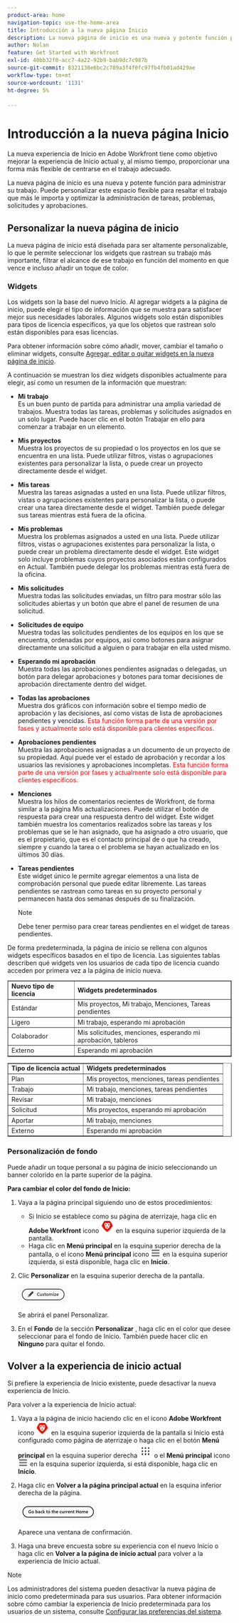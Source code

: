 ```yaml
---
product-area: home
navigation-topic: use-the-home-area
title: Introducción a la nueva página Inicio
description: La nueva página de inicio es una nueva y potente función para administrar su trabajo. Este espacio flexible se puede personalizar para resaltar el trabajo que es más importante para usted y optimizar la administración de tareas, problemas, solicitudes y aprobaciones.
author: Nolan
feature: Get Started with Workfront
exl-id: 40bb32f0-acc7-4a22-92b9-bab9dc7c987b
source-git-commit: 8321138e6bc2c789a3f4f0fc97fb4fb01ad429ae
workflow-type: tm+mt
source-wordcount: '1131'
ht-degree: 5%

---
```


# Introducción a la nueva página Inicio



<!--Audited: 12/2023-->

La nueva experiencia de Inicio en Adobe Workfront tiene como objetivo mejorar la experiencia de Inicio actual y, al mismo tiempo, proporcionar una forma más flexible de centrarse en el trabajo adecuado.

La nueva página de inicio es una nueva y potente función para administrar su trabajo. Puede personalizar este espacio flexible para resaltar el trabajo que más le importa y optimizar la administración de tareas, problemas, solicitudes y aprobaciones.

## Personalizar la nueva página de inicio

La nueva página de inicio está diseñada para ser altamente personalizable, lo que le permite seleccionar los widgets que rastrean su trabajo más importante, filtrar el alcance de ese trabajo en función del momento en que vence e incluso añadir un toque de color.

### Widgets

Los widgets son la base del nuevo Inicio. Al agregar widgets a la página de inicio, puede elegir el tipo de información que se muestra para satisfacer mejor sus necesidades laborales. Algunos widgets solo están disponibles para tipos de licencia específicos, ya que los objetos que rastrean solo están disponibles para esas licencias.

Para obtener información sobre cómo añadir, mover, cambiar el tamaño o eliminar widgets, consulte [Agregar, editar o quitar widgets en la nueva página de inicio](/help/quicksilver/workfront-basics/using-home/new-home/add-edit-remove-widgets-in-new-home.md).

A continuación se muestran los diez widgets disponibles actualmente para elegir, así como un resumen de la información que muestran:

* **Mi trabajo**\
    Es un buen punto de partida para administrar una amplia variedad de trabajos. Muestra todas las tareas, problemas y solicitudes asignados en un solo lugar. Puede hacer clic en el botón Trabajar en ello para comenzar a trabajar en un elemento.

* **Mis proyectos**\
    Muestra los proyectos de su propiedad o los proyectos en los que se encuentra en una lista. Puede utilizar filtros, vistas o agrupaciones existentes para personalizar la lista, o puede crear un proyecto directamente desde el widget.

* **Mis tareas**\
    Muestra las tareas asignadas a usted en una lista. Puede utilizar filtros, vistas o agrupaciones existentes para personalizar la lista, o puede crear una tarea directamente desde el widget. También puede delegar sus tareas mientras está fuera de la oficina.

* **Mis problemas**\
    Muestra los problemas asignados a usted en una lista. Puede utilizar filtros, vistas o agrupaciones existentes para personalizar la lista, o puede crear un problema directamente desde el widget. Este widget solo incluye problemas cuyos proyectos asociados están configurados en Actual. También puede delegar los problemas mientras está fuera de la oficina.

* **Mis solicitudes**\
    Muestra todas las solicitudes enviadas, un filtro para mostrar sólo las solicitudes abiertas y un botón que abre el panel de resumen de una solicitud.

* **Solicitudes de equipo**\
    Muestra todas las solicitudes pendientes de los equipos en los que se encuentra, ordenadas por equipos, así como botones para asignar directamente una solicitud a alguien o para trabajar en ella usted mismo.

* **Esperando mi aprobación**\
    Muestra todas las aprobaciones pendientes asignadas o delegadas, un botón para delegar aprobaciones y botones para tomar decisiones de aprobación directamente dentro del widget.

* **Todas las aprobaciones**\
        <span class="preview"> Muestra dos gráficos con información sobre el tiempo medio de aprobación y las decisiones, así como vistas de lista de aprobaciones pendientes y vencidas.</span> <span style="color: #ff0000;">Esta función forma parte de una versión por fases y actualmente solo está disponible para clientes específicos.</span>

* **Aprobaciones pendientes**\
    Muestra las aprobaciones asignadas a un documento de un proyecto de su propiedad. Aquí puede ver el estado de aprobación y recordar a los usuarios las revisiones y aprobaciones incompletas. <span style="color: #ff0000;">Esta función forma parte de una versión por fases y actualmente solo está disponible para clientes específicos.</span>

* **Menciones**\
    Muestra los hilos de comentarios recientes de Workfront, de forma similar a la página Mis actualizaciones. Puede utilizar el botón de respuesta para crear una respuesta dentro del widget. Este widget también muestra los comentarios realizados sobre las tareas y los problemas que se le han asignado, que ha asignado a otro usuario, que es el propietario, que es el contacto principal de o que ha creado, siempre y cuando la tarea o el problema se hayan actualizado en los últimos 30 días.

* **Tareas pendientes**\
    Este widget único le permite agregar elementos a una lista de comprobación personal que puede editar libremente. Las tareas pendientes se rastrean como tareas en su proyecto personal y permanecen hasta dos semanas después de su finalización.

  >[!NOTE]
  >
  >Debe tener permiso para crear tareas pendientes en el widget de tareas pendientes.

De forma predeterminada, la página de inicio se rellena con algunos widgets específicos basados en el tipo de licencia. Las siguientes tablas describen qué widgets ven los usuarios de cada tipo de licencia cuando acceden por primera vez a la página de inicio nueva.

<table border="1" class="inlineTable">
    <tr>
        <td><b>Nuevo tipo de licencia</b></td>
        <td><b>Widgets predeterminados</b></td>
    </tr>
    <tr>
        <td>Estándar</td>
        <td>Mis proyectos, Mi trabajo, Menciones, Tareas pendientes</td>
    </tr>
    <tr>
        <td>Ligero</td>
        <td>Mi trabajo, esperando mi aprobación</td>
    </tr>
    <tr>
        <td>Colaborador</td>
        <td>Mis solicitudes, menciones, esperando mi aprobación, tableros</td>
    </tr>
    <tr>
        <td>Externo</td>
        <td>Esperando mi aprobación</td>
    </tr>
</table>

<table border="1" class="inlineTable">
    <tr>
        <td><b>Tipo de licencia actual</b></td>
        <td><b>Widgets predeterminados</b></td>
    </tr>
    <tr>
        <td>Plan</td>
        <td>Mis proyectos, menciones, tareas pendientes</td>
    </tr>
    <tr>
        <td>Trabajo</td>
        <td>Mi trabajo, menciones, tareas pendientes</td>
    </tr>
    <tr>
        <td>Revisar</td>
        <td>Mi trabajo, menciones</td>
    </tr>
    <tr>
        <td>Solicitud</td>
        <td>Mis proyectos, esperando mi aprobación</td>
    </tr>
    <tr>
        <td>Aportar</td>
        <td>Mi trabajo, menciones</td>
    </tr>
    <tr>
        <td>Externo</td>
        <td>Esperando mi aprobación</td>
    </tr>
</table>

### Personalización de fondo

Puede añadir un toque personal a su página de inicio seleccionando un banner colorido en la parte superior de la página.

**Para cambiar el color del fondo de Inicio:**

1. Vaya a la página principal siguiendo uno de estos procedimientos:

   * Si Inicio se establece como su página de aterrizaje, haga clic en **Adobe Workfront** icono ![Icono de Adobe Workfront](../new-home/assets/home-icon-30x29.png) en la esquina superior izquierda de la pantalla.
   * Haga clic en **Menú principal** en la esquina superior derecha de la pantalla, o el icono **Menú principal** icono ![Icono del menú principal](../new-home/assets/main-menu-icon-left-nav.png) en la esquina superior izquierda, si está disponible, haga clic en **Inicio**.

1. Clic **Personalizar** en la esquina superior derecha de la pantalla.

   ![Botón Personalizar](../new-home/assets/customize-button.png)

   Se abrirá el panel Personalizar.

1. En el **Fondo** de la sección **Personalizar** , haga clic en el color que desee seleccionar para el fondo de Inicio. También puede hacer clic en **Ninguno** para quitar el fondo.

## Volver a la experiencia de inicio actual

Si prefiere la experiencia de Inicio existente, puede desactivar la nueva experiencia de Inicio.

Para volver a la experiencia de Inicio actual:

1. Vaya a la página de inicio haciendo clic en el icono **Adobe Workfront** icono ![Icono de Adobe Workfront](../new-home/assets/home-icon-30x29.png) en la esquina superior izquierda de la pantalla si Inicio está configurado como página de aterrizaje o haga clic en el botón **Menú principal** en la esquina superior derecha ![](assets/dots-main-menu.png) o el **Menú principal** icono ![Icono del menú principal](../new-home/assets/main-menu-icon-left-nav.png) en la esquina superior izquierda, si está disponible, haga clic en **Inicio**.

1. Haga clic en **Volver a la página principal actual** en la esquina inferior derecha de la página.

   ![Volver al botón Inicio actual](../new-home/assets/go-back-to-current-home-button.png)

   Aparece una ventana de confirmación.

1. Haga una breve encuesta sobre su experiencia con el nuevo Inicio o haga clic en **Volver a la página de inicio actual** para volver a la experiencia de Inicio actual.

>[!NOTE]
>
> Los administradores del sistema pueden desactivar la nueva página de inicio como predeterminada para sus usuarios. Para obtener información sobre cómo cambiar la experiencia de Inicio predeterminada para los usuarios de un sistema, consulte [Configurar las preferencias del sistema](/help/quicksilver/administration-and-setup/manage-workfront/security/configure-security-preferences.md).
